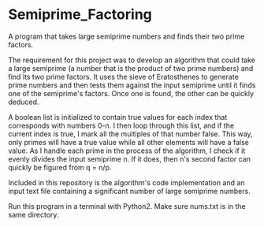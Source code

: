 # Semiprime_Factoring
A program that takes large semiprime numbers and finds their two prime factors.

The requirement for this project was to develop an algorithm that could take a large semiprime (a number that is the product of two prime numbers) and find its two prime factors. It uses the sieve of Eratosthenes to generate prime numbers and then tests them against the input semiprime until it finds one of the semiprime's factors. Once one is found, the other can be quickly deduced. 
 
A boolean list is initialized to contain true values for each index that corresponds with numbers 0-n. 
I then loop through this list, and if the current index is true, I mark all the multiples of that number false. 
This way, only primes will have a true value while all other elements will have a false value. 
As I handle each prime in the process of the algorithm, I check if it evenly divides the input semiprime n. 
If it does, then n's second factor can quickly be figured from q = n/p. 

Included in this repository is the algorithm's code implementation and an input text file containing a significant number of large semiprime numbers. 

Run this program in a terminal with Python2. Make sure nums.txt is in the same directory.
